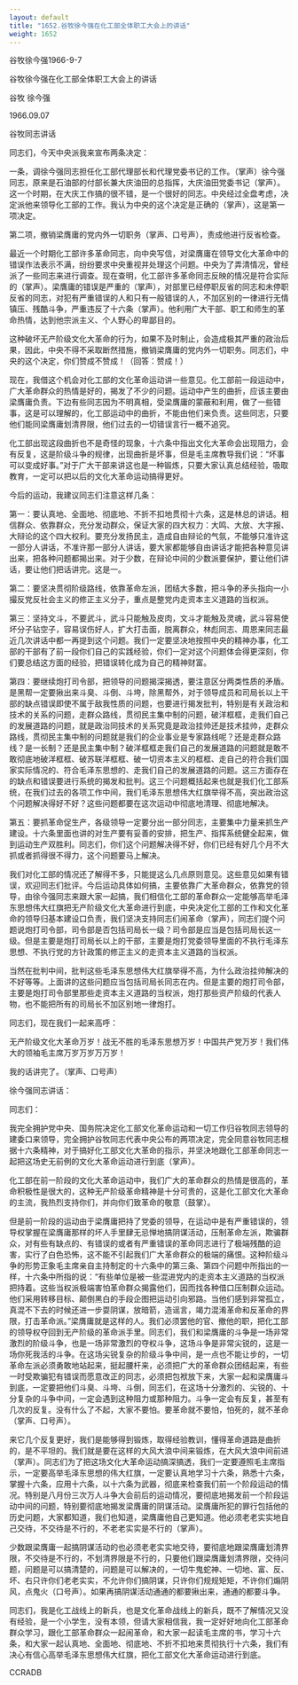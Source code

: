 ```yaml
---
layout: default
title: "1652.谷牧徐今强在化工部全体职工大会上的讲话"
weight: 1652
---
```


谷牧徐今强1966-9-7

谷牧徐今强在化工部全体职工大会上的讲话

谷牧 徐今强

1966.09.07

谷牧同志讲话

同志们，今天中央派我来宣布两条决定：

一条，调徐今强同志担任化工部代理部长和代理党委书记的工作。（掌声）徐今强同志，原来是石油部的付部长兼大庆油田的总指挥，大庆油田党委书记（掌声）。这一个时期，在大庆工作搞的很不错，是一个很好的同志。中央经过全盘考虑，决定派他来领导化工部的工作。我认为中央的这个决定是正确的（掌声），这是第一项决定。

第二项，撤销梁膺庸的党内外一切职务（掌声、口号声），责成他进行反省检查。

最近一个时期化工部许多革命同志，向中央写信，对梁膺庸在领导文化大革命中的错误作法表示不满，纷纷要求中央重视并处理这个问题。中央为了弄清情况，曾经派了一些同志来进行调查。现在查明，化工部许多革命同志反映的情况是符合实际的（掌声）。梁膺庸的错误是严重的（掌声），对部里已经停职反省的同志和未停职反省的同志，对犯有严重错误的人和只有一般错误的人，不加区别的一律进行无情镇压、残酷斗争，严重违反了十六条（掌声）。他利用广大干部、职工和师生的革命热情，达到他宗派主义、个人野心的卑鄙目的。

这种破坏无产阶级文化大革命的行为，如果不及时制止，会造成极其严重的政治后果，因此，中央不得不采取断然措施，撤销梁膺庸的党内外一切职务。同志们，中央的这个决定，你们赞成不赞成！（回答：赞成！）

现在，我借这个机会对化工部的文化革命运动讲一些意见。化工部前一段运动中，广大革命群众的热情是好的，揭发了不少的问题。运动中产生的曲折，应该主要由梁膺庸负责。下边有些同志因为不明真相，受梁膺庸的蒙蔽和利用，做了一些错事，这是可以理解的，化工部运动中的曲折，不能由他们来负责。这些同志，只要他们能同梁膺庸划清界限，他们过去的一切错误言行一概不追究。

化工部出现这段曲折也不是奇怪的现象，十六条中指出文化大革命会出现阻力，会有反复，这是阶级斗争的规律，出现曲折是坏事，但是毛主席教导我们说：“坏事可以变成好事。”对于广大干部来讲这也是一种锻炼，只要大家认真总结经验，吸取教育，一定可以把以后的文化大革命运动搞得更好。

今后的运动，我建议同志们注意这样几条：

第一：要认真地、全面地、彻底地、不折不扣地贯彻十六条，这是林总的讲话。相信群众、依靠群众，充分发动群众，保证大家的四大权力：大鸣、大放、大字报、大辩论的这个四大权利。要充分发扬民主，造成自由辩论的气氛，不能够只准许这一部分人讲话，不准许那一部分人讲话，要大家都能够自由讲话才能把各种意见讲出来，把各种问题都揭出来。对于少数，在辩论中间的少数派要保护，要让他们讲话，要让他们把话讲完。这是一。

第二：要坚决贯彻阶级路线，依靠革命左派，团结大多数，把斗争的矛头指向一小撮反党反社会主义的修正主义分子，重点是整党内走资本主义道路的当权派。

第三：坚持文斗，不要武斗，武斗只能触及皮肉，文斗才能触及灵魂，武斗容易使坏分子钻空子，容易误伤好人，扩大打击面，脱离群众，林彪同志、周恩来同志最近几次讲话中都一再提到这个问题。我们一定要坚决地按照中央的精神办事，化工部的干部有了前一段你们自己的实践经验，你们一定对这个问题体会得更深刻，你们要总结这方面的经验，把错误转化成为自己的精神财富。

第四：要继续炮打司令部，把领导的问题揭深揭透，要注意区分两类性质的矛盾。是黑帮一定要揪出来斗臭、斗倒、斗垮，除黑帮外，对于领导成员和司局长以上干部的缺点错误即使不属于敌我性质的问题，也要进行揭发批判，特别是有关政治和技术的关系的问题，走群众路线，贯彻民主集中制的问题，破洋框框，走我们自己的发展道路的问题，就是政治同技术的关系究竟是政治挂帅还是技术挂帅，走群众路线，贯彻民主集中制的问题就是我们的企业事业是专家路线呢？还是走群众路线？是一长制？还是民主集中制？破洋框框走我们自己的发展道路的问题就是敢不敢彻底地破洋框框、破苏联洋框框、破一切资本主义的框框、走自己的符合我们国家实际情况的、符合毛泽东思想的、走我们自己的发展道路的问题。这三方面存在的缺点和错误要进行系统的揭发和批判。这三个问题概括起来也就是我们化工部系统，在我们过去的各项工作中间，我们毛泽东思想伟大红旗举得不高，突出政治这个问题解决得好不好？这些问题都要在这次运动中彻底地清理、彻底地解决。

第五：要抓革命促生产，各级领导一定要分出一部分同志，主要集中力量来抓生产建设。十六条里面也讲的对生产要有妥善的安排，把生产、指挥系统健全起来，做到运动生产双胜利。同志们，你们这个问题解决得不好，你们已经有好几个月不大抓或者抓得很不得力，这个问题要马上解决。

我们对化工部的情况还了解得不多，只能提这么几点原则意见。这些意见如果有错误，欢迎同志们批评。今后运动具体如何搞，主要依靠广大革命群众，依靠党的领导，由徐今强同志来跟大家一起搞，我们相信化工部的革命群众一定能够高举毛泽东思想伟大红旗把无产阶级文化大革命进行到底，中央决定化工部的工作和文化革命的领导归基本建设口负责，我们坚决支持同志们闹革命（掌声），同志们提个问题说炮打司令部，司令部是否包括司局长一级？司令部是应当是包括司局长这一级。但是主要是炮打司局长以上的干部，主要是炮打党委领导里面的不执行毛泽东思想、不执行党的方针政策的修正主义的走资本主义道路的当权派。

当然在批判中间，批判这些毛泽东思想伟大红旗举得不高，为什么政治挂帅解决的不好等等。上面讲的这些问题应当包括司局长同志在内。但是主要的炮打司令部，主要是炮打司令部里那些走资本主义道路的当权派，炮打那些资产阶级的代表人物，也不能把所有的司局长不加区别地一律炮打。

同志们，现在我们一起来高呼：

无产阶级文化大革命万岁！战无不胜的毛泽东思想万岁！中国共产党万岁！我们伟大的领袖毛主席万岁万岁万万岁！

我的话讲完了。（掌声、口号声）

徐今强同志讲话：

同志们：

我完全拥护党中央、国务院决定化工部文化革命运动和一切工作归谷牧同志领导的建委口来领导，完全拥护谷牧同志代表中央公布的两项决定，完全同意谷牧同志根据十六条精神，对于搞好化工部文化大革命的指示，并坚决地跟化工部革命同志一起把这场史无前例的文化大革命运动进行到底（掌声）。

化工部在前一阶段的文化大革命运动中，我们广大的革命群众的热情是很高的，革命积极性是很大的，这种无产阶级革命精神是十分可贵的，这是化工部文化大革命的主流，我热烈支持你们，并向你们致革命的敬意（鼓掌）。

但是前一阶段的运动由于梁膺庸把持了党委的领导，在运动中是有严重错误的，领导权掌握在梁膺庸那样的坏人手里肆无忌惮地搞阴谋活动，压制革命左派，欺骗群众，对有些有缺点的、有错误的或者有严重错误的革命同志进行了极端残酷的迫害，实行了白色恐怖，这不能不引起我们广大革命群众的极端的痛恨。这种阶级斗争的形势正象毛主席亲自主持制定的十六条中的第三条、第四个问题中所指出的一样，十六条中所指的说：“有些单位是被一些混进党内的走资本主义道路的当权派把持着。这些当权派极端害怕革命群众揭露他们，因而找各种借口压制群众运动。他们采用转移目标、颠倒黑白的手段企图把运动引向邪路。当他们感到非常孤立，真混不下去的时候还进一步耍阴谋，放暗箭，造谣言，竭力混淆革命和反革命的界限，打击革命派。”梁膺庸就是这样的人。我们必须罢他的官、撤他的职，把化工部的领导权夺回到无产阶级的革命派手里。同志们，我们和梁膺庸的斗争是一场非常激烈的阶级斗争，也是一场非常激烈的夺权斗争，这场斗争是非常尖锐的，这是一场你死我活的斗争。在这场尖锐复杂的阶级斗争中间，是一点也不能让步的，一切革命左派必须勇敢地站起来，挺起腰杆来，必须把广大的革命群众团结起来，有些一时受欺骗犯有错误而愿意改正的同志，必须把包袱放下来，大家一起和梁膺庸斗到底，一定要把他们斗臭、斗垮、斗倒，同志们，在这场十分激烈的、尖锐的、十分复杂的斗争中间，一定会遇到这种阻力或那种阻力。斗争一定会有反复，甚至有几次的反复。没有什么了不起，大家不要怕。要革命就不要怕，怕死的，就不革命（掌声、口号声）。

来它几个反复更好，我们是能够得到锻炼，取得经验教训，懂得革命道路是曲折的，是不平坦的。我们就是要在这样的大风大浪中间来锻炼，在大风大浪中间前进（掌声）。同志们为了把这场文化大革命运动搞深搞透，我们一定要遵照毛主席指示，一定要高举毛泽东思想的伟大红旗，一定要认真地学习十六条，熟悉十六条，掌握十六条，应用十六条，以十六条为武器，彻底来检查我们前一个阶段运动的情况。特别是八月份三次万人斗争大会前后的运动情况，要彻底地揭发前一个阶段运动中间的问题，特别要彻底地揭发梁膺庸的阴谋活动。梁膺庸所犯的罪行包括他的历史问题，大家都知道，我们也知道，梁膺庸他自己更知道。他必须老老实实地自己交待，不交待是不行的，不老老实实是不行的（掌声）。

少数跟梁膺庸一起搞阴谋活动的也必须老老实实地交待，要彻底地跟梁膺庸划清界限，不交待是不行的，不划清界限是不行的，只要他们跟梁膺庸划清界限，交待问题，问题是可以搞清楚的，问题是可以解决的，一切牛鬼蛇神、一切地、富、反、坏、右只许你们老老实实，不允许你们搞阴谋，只许你们规规矩矩，不许你们煽阴风，点鬼火（口号声）。如果再搞阴谋活动通通的都要揪出来，通通的都要斗争。

同志们，我是化工战线上的新兵，也是文化革命战线上的新兵，既不了解情况又没有经验，是一个小学生，没有本领，但请大家相信我，我一定好好地向化工部革命群众学习，跟化工部革命群众一起闹革命，和大家一起读毛主席的书，学习十六条，和大家一起认真地、全面地、彻底地、不折不扣地来贯彻执行十六条，我们有决心有信心高举毛泽东思想伟大红旗，把化工部文化大革命运动进行到底。

CCRADB

